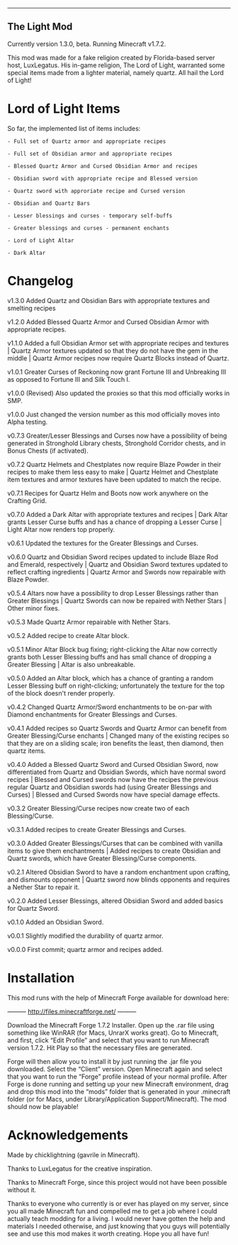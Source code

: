 --------------
The Light Mod
--------------
Currently version 1.3.0, beta. Running Minecraft v1.7.2.

This mod was made for a fake religion created by Florida-based server host, LuxLegatus. His in-game religion, The Lord of Light, warranted some special items made from a lighter material, namely quartz. All hail the Lord of Light!


Lord of Light Items
====================
So far, the implemented list of items includes:

	- Full set of Quartz armor and appropriate recipes

	- Full set of Obsidian armor and appropriate recipes

	- Blessed Quartz Armor and Cursed Obsidian Armor and recipes

	- Obsidian sword with appropriate recipe and Blessed version

	- Quartz sword with approriate recipe and Cursed version

	- Obsidian and Quartz Bars

	- Lesser blessings and curses - temporary self-buffs

	- Greater blessings and curses - permanent enchants

	- Lord of Light Altar

	- Dark Altar

Changelog
=========
v1.3.0 Added Quartz and Obsidian Bars with appropriate textures and smelting recipes

v1.2.0 Added Blessed Quartz Armor and Cursed Obsidian Armor with appropriate recipes.

v1.1.0 Added a full Obsidian Armor set with appropriate recipes and textures | Quartz Armor textures updated so that they do not have the gem in the middle | Quartz Armor recipes now require Quartz Blocks instead of Quartz.

v1.0.1 Greater Curses of Reckoning now grant Fortune III and Unbreaking III as opposed to Fortune III and Silk Touch I.

v1.0.0 (Revised) Also updated the proxies so that this mod officially works in SMP.

v1.0.0 Just changed the version number as this mod officially moves into Alpha testing.

v0.7.3 Greater/Lesser Blessings and Curses now have a possibility of being generated in Stronghold Library chests, Stronghold Corridor chests, and in Bonus Chests (if activated).

v0.7.2 Quartz Helmets and Chestplates now require Blaze Powder in their recipes to make them less easy to make | Quartz Helmet and Chestplate item textures and armor textures have been updated to match the recipe.

v0.7.1 Recipes for Quartz Helm and Boots now work anywhere on the Crafting Grid.

v0.7.0 Added a Dark Altar with appropriate textures and recipes | Dark Altar grants Lesser Curse buffs and has a chance of dropping a Lesser Curse | Light Altar now renders top properly.

v0.6.1 Updated the textures for the Greater Blessings and Curses.

v0.6.0 Quartz and Obsidian Sword recipes updated to include Blaze Rod and Emerald, respectively | Quartz and Obsidian Sword textures updated to reflect crafting ingredients | Quartz Armor and Swords now repairable with Blaze Powder.

v0.5.4 Altars now have a possibility to drop Lesser Blessings rather than Greater Blessings | Quartz Swords can now be repaired with Nether Stars | Other minor fixes.

v0.5.3 Made Quartz Armor repairable with Nether Stars.

v0.5.2 Added recipe to create Altar block.

v0.5.1 Minor Altar Block bug fixing; right-clicking the Altar now correctly grants both Lesser Blessing buffs and has small chance of dropping a Greater Blessing | Altar is also unbreakable.

v0.5.0 Added an Altar block, which has a chance of granting a random Lesser Blessing buff on right-clicking; unfortunately the texture for the top of the block doesn't render properly.

v0.4.2 Changed Quartz Armor/Sword enchantments to be on-par with Diamond enchantments for Greater Blessings and Curses.

v0.4.1 Added recipes so Quartz Swords and Quartz Armor can benefit from Greater Blessing/Curse enchants | Changed many of the existing recipes so that they are on a sliding scale; iron benefits the least, then diamond, then quartz items.

v0.4.0 Added a Blessed Quartz Sword and Cursed Obsidian Sword, now differentiated from Quartz and Obsidian Swords, which have normal sword recipes | Blessed and Cursed swords now have the recipes the previous regular Quartz and Obsidian swords had (using Greater Blessings and Curses) | Blessed and Cursed Swords now have special damage effects.

v0.3.2 Greater Blessing/Curse recipes now create two of each Blessing/Curse.

v0.3.1 Added recipes to create Greater Blessings and Curses.

v0.3.0 Added Greater Blessings/Curses that can be combined with vanilla items to give them enchantments | Added recipes to create Obsidian and Quartz swords, which have Greater Blessing/Curse components.

v0.2.1 Altered Obsidian Sword to have a random enchantment upon crafting, and dismounts opponent | Quartz sword now blinds opponents and requires a Nether Star to repair it.

v0.2.0 Added Lesser Blessings, altered Obsidian Sword and added basics for Quartz Sword.

v0.1.0 Added an Obsidian Sword.

v0.0.1 Slightly modified the durability of quartz armor.

v0.0.0 First commit; quartz armor and recipes added.


Installation
=============
This mod runs with the help of Minecraft Forge available for download here:

——— http://files.minecraftforge.net/ ———

Download the Minecraft Forge 1.7.2 Installer. Open up the .rar file using something like WinRAR (for Macs, UnrarX works great). Go to Minecraft, and first, click “Edit Profile” and select that you want to run Minecraft version 1.7.2. Hit Play so that the necessary files are generated.

Forge will then allow you to install it by just running the .jar file you downloaded. Select the “Client” version. Open Minecraft again and select that you want to run the “Forge” profile instead of your normal profile. After Forge is done running and setting up your new Minecraft environment, drag and drop this mod into the “mods” folder that is generated in your .minecraft folder (or for Macs, under Library/Application Support/Minecraft). The mod should now be playable!


Acknowledgements
=======================
Made by chicklightning (gavrile in Minecraft).

Thanks to LuxLegatus for the creative inspiration.

Thanks to Minecraft Forge, since this project would not have been possible without it.

Thanks to everyone who currently is or ever has played on my server, since you all made Minecraft fun and compelled me to get a job where I could actually teach modding for a living. I would never have gotten the help and materials I needed otherwise, and just knowing that you guys will potentially see and use this mod makes it worth creating. Hope you all have fun!
